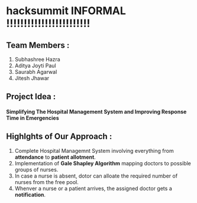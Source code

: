 # hacksummit INFORMAL  !!!!!!!!!!!!!!!!!!!!!!!!
## Team Members :
1. Subhashree Hazra
2. Aditya Joyti Paul
3. Saurabh Agarwal
4. Jitesh Jhawar

## Project Idea : 
#### Simplifying The Hospital Management System and Improving Response Time in Emergencies 

## Highlghts of Our Approach :

1. Complete Hospital Managemnt System involving everything from **attendance** to **patient allotment**.
2. Implementation of **Gale Shapley Algorithm** mapping doctors to possible groups of nurses.
3. In case a nurse is absent, dotor can alloate the required number of nurses from the free pool.
4. Whenver a nurse or a patient arrives, the assigned doctor gets a **notification**.

